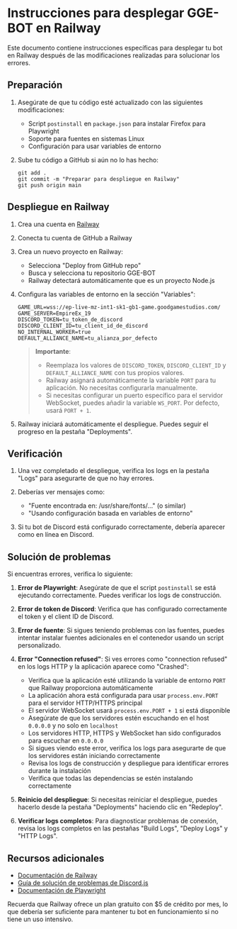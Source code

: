 # Instrucciones para desplegar GGE-BOT en Railway

Este documento contiene instrucciones específicas para desplegar tu bot en Railway después de las modificaciones realizadas para solucionar los errores.

## Preparación

1. Asegúrate de que tu código esté actualizado con las siguientes modificaciones:
   - Script `postinstall` en `package.json` para instalar Firefox para Playwright
   - Soporte para fuentes en sistemas Linux
   - Configuración para usar variables de entorno

2. Sube tu código a GitHub si aún no lo has hecho:
   ```
   git add .
   git commit -m "Preparar para despliegue en Railway"
   git push origin main
   ```

## Despliegue en Railway

1. Crea una cuenta en [Railway](https://railway.app/)

2. Conecta tu cuenta de GitHub a Railway

3. Crea un nuevo proyecto en Railway:
   - Selecciona "Deploy from GitHub repo"
   - Busca y selecciona tu repositorio GGE-BOT
   - Railway detectará automáticamente que es un proyecto Node.js

4. Configura las variables de entorno en la sección "Variables":

   ```
   GAME_URL=wss://ep-live-mz-int1-sk1-gb1-game.goodgamestudios.com/
   GAME_SERVER=EmpireEx_19
   DISCORD_TOKEN=tu_token_de_discord
   DISCORD_CLIENT_ID=tu_client_id_de_discord
   NO_INTERNAL_WORKER=true
   DEFAULT_ALLIANCE_NAME=tu_alianza_por_defecto
   ```

   > **Importante**: 
   > - Reemplaza los valores de `DISCORD_TOKEN`, `DISCORD_CLIENT_ID` y `DEFAULT_ALLIANCE_NAME` con tus propios valores.
   > - Railway asignará automáticamente la variable `PORT` para tu aplicación. No necesitas configurarla manualmente.
   > - Si necesitas configurar un puerto específico para el servidor WebSocket, puedes añadir la variable `WS_PORT`. Por defecto, usará `PORT + 1`.

5. Railway iniciará automáticamente el despliegue. Puedes seguir el progreso en la pestaña "Deployments".

## Verificación

1. Una vez completado el despliegue, verifica los logs en la pestaña "Logs" para asegurarte de que no hay errores.

2. Deberías ver mensajes como:
   - "Fuente encontrada en: /usr/share/fonts/..." (o similar)
   - "Usando configuración basada en variables de entorno"

3. Si tu bot de Discord está configurado correctamente, debería aparecer como en línea en Discord.

## Solución de problemas

Si encuentras errores, verifica lo siguiente:

1. **Error de Playwright**: Asegúrate de que el script `postinstall` se está ejecutando correctamente. Puedes verificar los logs de construcción.

2. **Error de token de Discord**: Verifica que has configurado correctamente el token y el client ID de Discord.

3. **Error de fuente**: Si sigues teniendo problemas con las fuentes, puedes intentar instalar fuentes adicionales en el contenedor usando un script personalizado.

4. **Error "Connection refused"**: Si ves errores como "connection refused" en los logs HTTP y la aplicación aparece como "Crashed":
   - Verifica que la aplicación esté utilizando la variable de entorno `PORT` que Railway proporciona automáticamente
   - La aplicación ahora está configurada para usar `process.env.PORT` para el servidor HTTP/HTTPS principal
   - El servidor WebSocket usará `process.env.PORT + 1` si está disponible
   - Asegúrate de que los servidores estén escuchando en el host `0.0.0.0` y no solo en `localhost`
   - Los servidores HTTP, HTTPS y WebSocket han sido configurados para escuchar en `0.0.0.0`
   - Si sigues viendo este error, verifica los logs para asegurarte de que los servidores están iniciando correctamente
   - Revisa los logs de construcción y despliegue para identificar errores durante la instalación
   - Verifica que todas las dependencias se estén instalando correctamente

5. **Reinicio del despliegue**: Si necesitas reiniciar el despliegue, puedes hacerlo desde la pestaña "Deployments" haciendo clic en "Redeploy".

6. **Verificar logs completos**: Para diagnosticar problemas de conexión, revisa los logs completos en las pestañas "Build Logs", "Deploy Logs" y "HTTP Logs".

## Recursos adicionales

- [Documentación de Railway](https://docs.railway.app/)
- [Guía de solución de problemas de Discord.js](https://discordjs.guide/popular-topics/errors.html)
- [Documentación de Playwright](https://playwright.dev/docs/intro)

Recuerda que Railway ofrece un plan gratuito con $5 de crédito por mes, lo que debería ser suficiente para mantener tu bot en funcionamiento si no tiene un uso intensivo.